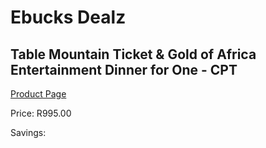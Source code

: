 
# Ebucks Dealz
## Table Mountain Ticket & Gold of Africa Entertainment Dinner for One - CPT
[Product Page](https://www.ebucks.com/web/shop/productSelected.do?prodId=725918513&catId=322194323)

Price: R995.00

Savings: 


	